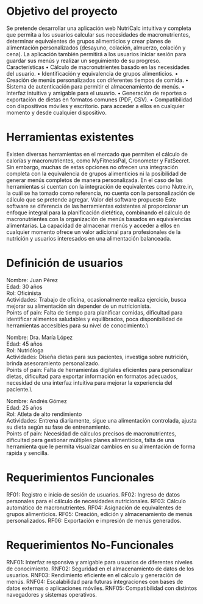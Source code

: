 # Objetivo del proyecto
Se pretende desarrollar una aplicación web NutriCalc intuitiva y completa que permita a los usuarios calcular sus necesidades de macronutrientes, determinar equivalentes de grupos alimenticios y crear planes de alimentación personalizados (desayuno, colación, almuerzo, colación y cena). La aplicación también permitirá a los usuarios iniciar sesión para guardar sus menús y realizar un seguimiento de su progreso.
Características
•	Cálculo de macronutrientes basado en las necesidades del usuario.
•	Identificación y equivalencia de grupos alimenticios.
•	Creación de menús personalizados con diferentes tiempos de comida.
•	Sistema de autenticación para permitir el almacenamiento de menús.
•	Interfaz intuitiva y amigable para el usuario.
•	Generación de reportes o exportación de dietas en formatos comunes (PDF, CSV).
•	Compatibilidad con dispositivos móviles y escritorio. para acceder a ellos en cualquier momento y desde cualquier dispositivo.
# Herramientas existentes
Existen diversas herramientas en el mercado que permiten el cálculo de calorías y macronutrientes, como MyFitnessPal, Cronometer y FatSecret. Sin embargo, muchas de estas opciones no ofrecen una integración completa con la equivalencia de grupos alimenticios ni la posibilidad de generar menús completos de manera personalizada. En el caso de las herramientas si cuentan con la integración de equivalentes como Nutre.in, la cuál se ha tomado como referencia, no cuenta con la personalización de cálculo que se pretende agregar.
Valor del software propuesto
Este software se diferencia de las herramientas existentes al proporcionar un enfoque integral para la planificación dietética, combinando el cálculo de macronutrientes con la organización de menús basados en equivalencias alimentarias. La capacidad de almacenar menús y acceder a ellos en cualquier momento ofrece un valor adicional para profesionales de la nutrición y usuarios interesados en una alimentación balanceada.
# Definición de usuarios
Nombre: Juan Pérez\
Edad: 30 años\
Rol: Oficinista\
Actividades: Trabajo de oficina, ocasionalmente realiza ejercicio, busca mejorar su alimentación sin depender de un nutricionista.\
Points of pain: Falta de tiempo para planificar comidas, dificultad para identificar alimentos saludables y equilibrados, poca disponibilidad de herramientas accesibles para su nivel de conocimiento.\

Nombre: Dra. María López\
Edad: 45 años\
Rol: Nutrióloga\
Actividades: Diseña dietas para sus pacientes, investiga sobre nutrición, brinda asesoramiento personalizado.\
Points of pain: Falta de herramientas digitales eficientes para personalizar dietas, dificultad para exportar información en formatos adecuados, necesidad de una interfaz intuitiva para mejorar la experiencia del paciente.\

Nombre: Andrés Gómez\
Edad: 25 años\
Rol: Atleta de alto rendimiento\
Actividades: Entrena diariamente, sigue una alimentación controlada, ajusta su dieta según su fase de entrenamiento.\
Points of pain: Necesidad de cálculos precisos de macronutrientes, dificultad para gestionar múltiples planes alimenticios, falta de una herramienta que le permita visualizar cambios en su alimentación de forma rápida y sencilla.
# Requerimientos Funcionales
RF01: Registro e inicio de sesión de usuarios.
RF02: Ingreso de datos personales para el cálculo de necesidades nutricionales.
RF03: Cálculo automático de macronutrientes.
RF04: Asignación de equivalentes de grupos alimenticios.
RF05: Creación, edición y almacenamiento de menús personalizados.
RF06: Exportación e impresión de menús generados.
# Requerimientos No-Funcionales
RNF01: Interfaz responsiva y amigable para usuarios de diferentes niveles de conocimiento.
RNF02: Seguridad en el almacenamiento de datos de los usuarios.
RNF03: Rendimiento eficiente en el cálculo y generación de menús.
RNF04: Escalabilidad para futuras integraciones con bases de datos externas o aplicaciones móviles.
RNF05: Compatibilidad con distintos navegadores y sistemas operativos.
